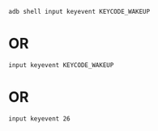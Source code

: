 ```
adb shell input keyevent KEYCODE_WAKEUP
```

# OR

```
input keyevent KEYCODE_WAKEUP
```

# OR

```
input keyevent 26
```
